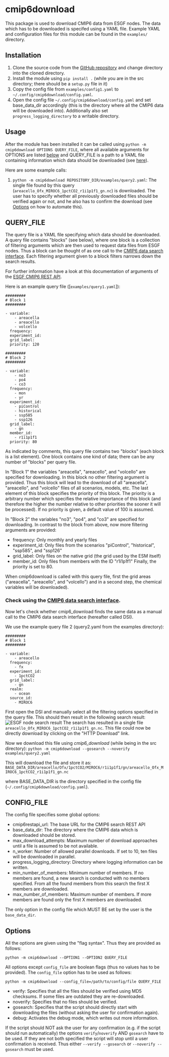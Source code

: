 # cmip6download
This package is used to download CMIP6 data from ESGF nodes.
The data which has to be downloaded is specifed using a YAML file. Example YAML and configuration files for this module can be found in the `examples/` directory.

## Installation
1. Clone the source code from the [GitHub repository](https://github.com/maschwanden/cmip6download) and change directory into
    the cloned directory.
2. Install the module using `pip install .` (while you are in the src directory; there should be a `setup.py` file in it)
3. Copy the config file from `examples/config1.yaml` to `~/.config/cmip6download/config.yaml`.
4. Open the config file `~/.config/cmip6download/config.yaml` and set base_data_dir accordingly
(this is the directory where all the CMIP6 data will be downloaded into). Additionally also set `progress_logging_directory` to a writable directory.

## Usage
After the module has been installed it can be called using
`python -m cmip6download OPTIONS QUERY_FILE`, where all available arguments for OPTIONS
are listed [below](#CONFIG_FILE) and QUERY_FILE is a path to a YAML file containing information
which data should be downloaded (see [here](#QUERY_FILE)).

Here are some example calls:
1. `python -m cmip6download REPOSITORY_DIR/examples/query2.yaml`: The single file found by this query (`areacello_Ofx_MIROC6_1pctCO2_r1i1p1f1_gn.nc`) is downloaded. The user has to specify whether all previously downloaded files should be verified again or not, and he also has to confirm the download (see [Options](#Options) on how to automate this).

## QUERY_FILE
The query file is a YAML file specifying which data should be downloaded.
A query file contains "blocks" (see below), where one block is a collection
of filtering arguments which are then used to request data files from ESGF nodes.
Thus a block can be thought of as one call to the [CMIP6 data search interface](https://esgf-node.llnl.gov/search/cmip6/).
Each filtering argument given to a block filters narrows down the search results.

For further information have a look at this documentation of arguments of the [ESGF CMIP6 REST API](https://rdrr.io/cran/epwshiftr/man/esgf_query.html).

Here is an example query file ([`examples/query1.yaml`]):
```
#########
# Block 1
#########

- variable:
    - areacella
    - areacello
    - volcello
  frequency:
  experiment_id:
  grid_label:
  priority: 120

#########
# Block 2
#########

- variable:
    - no3
    - po4
    - co3
  frequency:
    - mon
    - yr
  experiment_id:
    - piControl
    - historical
    - ssp585
    - ssp126
  grid_label:
    - gn
  member_id:
    - r1i1p1f1
  priority: 80
```

As indicated by comments, this query file contains two "blocks" (each block is a list element).
One block contains one kind of data; there can be any number of "blocks" per query file.

In "Block 1" the variables "areacella", "areacello", and "volcello" are specified for downloading.
In this block no other filtering argument is provided. Thus this block will lead to the download
of all "areacella", "areacello", and "volcello" files of all scenarios, models, etc. The last
element of this block specifies the priority of this block. The priority is a arbitrary number
which specifies the relative importance of this block (and therefore the higher the number relative
to other priorities the sooner it will be processed). If no priority is given, a default value
of 100 is assumed.

In "Block 2" the variables "no3", "po4", and "co3" are specified for downloading.
In contrast to the block from above, now more filtering arguments are provided:
- frequency: Only monthly and yearly files
- experiment_id: Only files from the scenarios "piControl", "historical", "ssp585", and "ssp126"
- grid_label: Only files on the native grid (the grid used by the ESM itself)
- member_id: Only files from members with the ID "r1i1p1f1"
Finally, the priority is set to 80.

When cmip6download is called with this query file, first the grid areas ("areacella",
"areacello", and "volcello") and in a second step, the chemical variables will be downloaded).

### Check using the [CMIP6 data search interface](https://esgf-node.llnl.gov/search/cmip6/).
Now let's check whether cmip6_download finds the same data as a manual call to the
CMIP6 data search interface (hereafter called DSI).

We use the example query file 2 (query2.yaml from the examples directory):
```
#########
# Block 1
#########

- variable:
    - areacello
  frequency:  
    - fx
  experiment_id:
    - 1pctCO2
  grid_label:
    - gn
  realm:
    - ocean
  source_id:
    - MIROC6
```
First open the DSI and manually select all the filtering options specified in the query file.
This should then result in the following search result:
![ESGF node search result](esgf_node_search.png)
The search has resulted in a single file `areacello_Ofx_MIROC6_1pctCO2_r1i1p1f1_gn.nc`.
This file could now be directly download by clicking on the "HTTP Download" link.

Now we download this file using *cmip6_download* (while being in the src directory): `python -m cmip6download --gosearch --noverify examples/query2.yaml`

This will download the file and store it as: `BASE_DATA_DIR/areacello/Ofx/1pctCO2/MIROC6/r1i1p1f1/gn/areacello_Ofx_MIROC6_1pctCO2_r1i1p1f1_gn.nc`

where BASE_DATA_DIR is the directory specified in the config file (`~/.config/cmip6download/config.yaml`).

## CONFIG_FILE
The config file specifies some global options:
- cmip6restapi_url: The base URL for the CMIP6 search REST API
- base_data_dir: The directory where the CMIP6 data which is downloaded should be stored.
- max_download_attempts: Maximum number of download approaches until a file is assumed to
be not available.
- n_worker: Number of allowed parallel downloads. If set to 10, ten files will be downloaded
in parallel.
- progress_logging_directory: Directory where logging information can be written.
- min_number_of_members: Minimum number of members. If no members are found, a new search is conducted with no members specified. From all the found members from this search the first X members are downloaded.
- max_number_of_members: Maximum number of members. If more members are found only the first X members are downloaded.


The only option in the config file which MUST BE set by the user is the `base_data_dir`.

## Options
All the options are given using the "flag syntax". Thus they are provided as follows:

```
python -m cmip6download --OPTION1 --OPTION2 QUERY_FILE
```

All options except `config_file` are boolean flags (thus no values has to be provided).
The `config_file` option has to be used as follows:

```
python -m cmip6download --config_file=/path/to/config/file QUERY_FILE
```

- verify: Specifies that all the files should be verified using MD5 checksums. If some files are outdated they are re-downloaded.
- noverify: Specifies that no files should be verified.
- gosearch: Specifies that the script should directly start with downloading the files (without asking the user for confirmation again).
- debug: Activates the debug mode, which writes out more information.

If the script should NOT ask the user for any confirmation (e.g. if the script should run automatically) the options `verify`/`noverify` AND `gosearch` have to be used. If they are not both specified the script will stop until a user confirmation is received. Thus either `--verify --gosearch` or `--noverify --gosearch` must be used.
